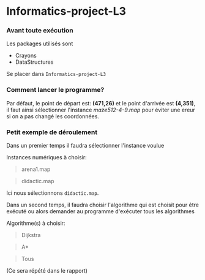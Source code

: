 # Informatics-project-L3
### Avant toute exécution
Les packages utilisés sont

- Crayons
- DataStructures

Se placer dans `Informatics-project-L3`

### Comment lancer le programme?
Par défaut, le point de départ est: **(471,26)** et le point d'arrivée est **(4,351)**, il faut ainsi sélectionner l'instance *maze512-4-9.map* pour éviter une ereur si on a pas changé les coordonnées.


### Petit exemple de déroulement

Dans un premier temps il faudra sélectionner l'instance voulue

Instances numériques à choisir:
   
   >arena1.map
   
   >didactic.map


Ici nous sélectionnons `didactic.map`.

Dans un second temps, il faudra choisir l'algorithme qui est choisit pour être exécuté ou alors demander au programme d'exécuter tous les algorithmes 

Algorithme(s) à choisir:
   
  >Dijkstra
   
  >A*
   
  >Tous
  
  (Ce sera répété dans le rapport)
